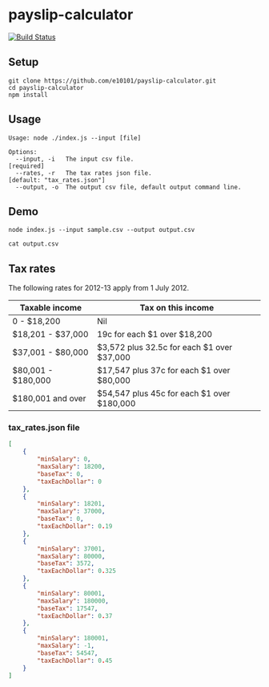 # payslip-calculator

[![Build Status](https://travis-ci.org/travis-ci/travis-web.svg?branch=master)](https://travis-ci.org/travis-ci/travis-web)

## Setup

```
git clone https://github.com/e10101/payslip-calculator.git
cd payslip-calculator
npm install
```

## Usage
```
Usage: node ./index.js --input [file]

Options:
  --input, -i   The input csv file.                                [required]
  --rates, -r   The tax rates json file.                           [default: "tax_rates.json"]
  --output, -o  The output csv file, default output command line.
```

## Demo
```
node index.js --input sample.csv --output output.csv

cat output.csv
```

## Tax rates
The following rates for 2012-13 apply from 1 July 2012.

Taxable income | Tax on this income
--- | ---
0 - $18,200 | Nil
$18,201 - $37,000 | 19c for each $1 over $18,200
$37,001 - $80,000 | $3,572 plus 32.5c for each $1 over $37,000
$80,001 - $180,000 | $17,547 plus 37c for each $1 over $80,000
$180,001 and over | $54,547 plus 45c for each $1 over $180,000

### tax_rates.json file
```json
[
    {
        "minSalary": 0,
        "maxSalary": 18200,
        "baseTax": 0,
        "taxEachDollar": 0
    },
    {
        "minSalary": 18201,
        "maxSalary": 37000,
        "baseTax": 0,
        "taxEachDollar": 0.19
    },
    {
        "minSalary": 37001,
        "maxSalary": 80000,
        "baseTax": 3572,
        "taxEachDollar": 0.325
    },
    {
        "minSalary": 80001,
        "maxSalary": 180000,
        "baseTax": 17547,
        "taxEachDollar": 0.37
    },
    {
        "minSalary": 180001,
        "maxSalary": -1,
        "baseTax": 54547,
        "taxEachDollar": 0.45
    }
]
```
